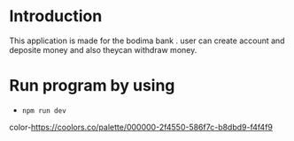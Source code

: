# Introduction

This application is made for the bodima bank . user can create account and deposite money and also theycan withdraw money.

# Run program by using
-     npm run dev

color-https://coolors.co/palette/000000-2f4550-586f7c-b8dbd9-f4f4f9